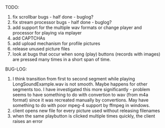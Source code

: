 TODO:
1. fix scrollbar bugs - half done - buglog?
2. fix stream processor bugs - half done - buglog?
3. add support for the multiple wav formats or change player and processor for playing via mplayer
4. add CAPTCHAs
5. add upload mechanism for profile pictures
6. release unused picture files
7. look at bugs that occur when song (play) buttons (records with images) are pressed many times in a short span of time.


BUG-LOG:
1. I think transition from first to second segment while playing LongSoundExample.wav is not smooth. Maybe happens for other segments too.
    I have investigated this more significantly - problem seems to have something to do with convertion to wav (from m4a format)
    since it was recreated manually by convertions. May have something to do with poor mpeg-4 support by ffmpeg in windows.
2. client opens new file for every picture used without releasing filenames
3. when the same playbutton is clicked multiple times quickly, the client raises an error
